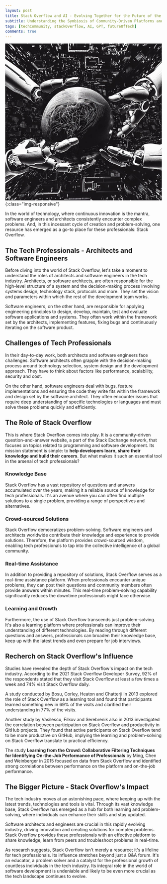 ```yaml
---
layout: post
title: Stack Overflow and AI - Evolving Together for the Future of the Tech Community
subtitle: Understanding the Symbiosis of Community-Driven Platforms and Artificial Intelligence in Shaping the Next Generation of Problem-Solving and Innovation
tags: [techCommunity, stackOverflow, AI, GPT, futureOfTech]
comments: true
---
```


![Architecture vs Design Patterns - An In-depth Examination of Modern Applications](../assets/img/posts/stack-overflow-ai.jpeg){:class="img-responsive"}

In the world of technology, where continuous innovation is the mantra, software engineers and architects consistently encounter complex problems. And, in this incessant cycle of creation and problem-solving, one resource has emerged as a go-to place for these professionals: Stack Overflow. 

## The Tech Professionals - Architects and Software Engineers
Before diving into the world of Stack Overflow, let's take a moment to understand the roles of architects and software engineers in the tech industry. Architects, or software architects, are often responsible for the high-level structure of a system and the decision-making process involving systems design, technology stack, protocols and more. They set the vision and parameters within which the rest of the development team works. 

Software engineers, on the other hand, are responsible for applying engineering principles to design, develop, maintain, test and evaluate software applications and systems. They often work within the framework set by the architects, implementing features, fixing bugs and continuously iterating on the software product.

## Challenges of Tech Professionals
In their day-to-day work, both architects and software engineers face challenges. Software architects often grapple with the decision-making process around technology selection, system design and the development approach. They have to think about factors like performance, scalability, security and cost.

On the other hand, software engineers deal with bugs, feature implementations and ensuring the code they write fits within the framework and design set by the software architect. They often encounter issues that require deep understanding of specific technologies or languages and must solve these problems quickly and efficiently.

## The Role of Stack Overflow
This is where Stack Overflow comes into play. It is a community-driven question-and-answer website, a part of the Stack Exchange network, that focuses on topics related to programming and software development. Its mission statement is simple: to **help developers learn, share their knowledge and build their careers**. But what makes it such an essential tool in the arsenal of tech professionals?

### Knowledge Base
Stack Overflow has a vast repository of questions and answers accumulated over the years, making it a reliable source of knowledge for tech professionals. It's an avenue where you can often find multiple solutions to a single problem, providing a range of perspectives and alternatives.

### Crowd-sourced Solutions
Stack Overflow democratizes problem-solving. Software engineers and architects worldwide contribute their knowledge and experience to provide solutions. Therefore, the platform provides crowd-sourced wisdom, enabling tech professionals to tap into the collective intelligence of a global community.

### Real-time Assistance
In addition to providing a repository of solutions, Stack Overflow serves as a real-time assistance platform. When professionals encounter unique problems, they can post their questions and community members often provide answers within minutes. This real-time problem-solving capability significantly reduces the downtime professionals might face otherwise.

### Learning and Growth
Furthermore, the use of Stack Overflow transcends just problem-solving. It's also a learning platform where professionals can improve their understanding of different technologies. By reading through different questions and answers, professionals can broaden their knowledge base, keep up with the latest trends and even prepare for job interviews.

## Recherch on Stack Overflow's Influence
Studies have revealed the depth of Stack Overflow's impact on the tech industry. According to the 2021 Stack Overflow Developer Survey, 92% of the respondents stated that they visit Stack Overflow at least a few times a week and 74% visit Stack Overflow daily.

A study conducted by Bosu, Corley, Heaton and Chatterji in 2013 explored the role of Stack Overflow as a learning tool and found that participants learned something new in 69% of the visits and clarified their understanding in 77% of the visits.

Another study by Vasilescu, Filkov and Serebrenik also in 2013 investigated the correlation between participation on Stack Overflow and productivity in GitHub projects. They found that active participants on Stack Overflow tend to be more productive on GitHub, implying the learning and problem-solving on Stack Overflow translate to practical efficiency.

The study **Learning from the Crowd: Collaborative Filtering Techniques for Identifying On-the-Job Performance of Professionals** by Ming, Chen and Weinberger in 2015 focused on data from Stack Overflow and identified strong correlations between performance on the platform and on-the-job performance.

## The Bigger Picture - Stack Overflow's Impact
The tech industry moves at an astonishing pace, where keeping up with the latest trends, technologies and tools is vital. Through its vast knowledge base, Stack Overflow has emerged as a hub for both learning and problem-solving, where individuals can enhance their skills and stay updated.

Software architects and engineers are crucial in this rapidly evolving industry, driving innovation and creating solutions for complex problems. Stack Overflow provides these professionals with an effective platform to share knowledge, learn from peers and troubleshoot problems in real-time.

As research suggests, Stack Overflow isn't merely a resource; it's a lifeline for tech professionals. Its influence stretches beyond just a Q&A forum. It's an educator, a problem solver and a catalyst for the professional growth of countless individuals in the tech industry. Its integral role in the world of software development is undeniable and likely to be even more crucial as the tech landscape continues to evolve.